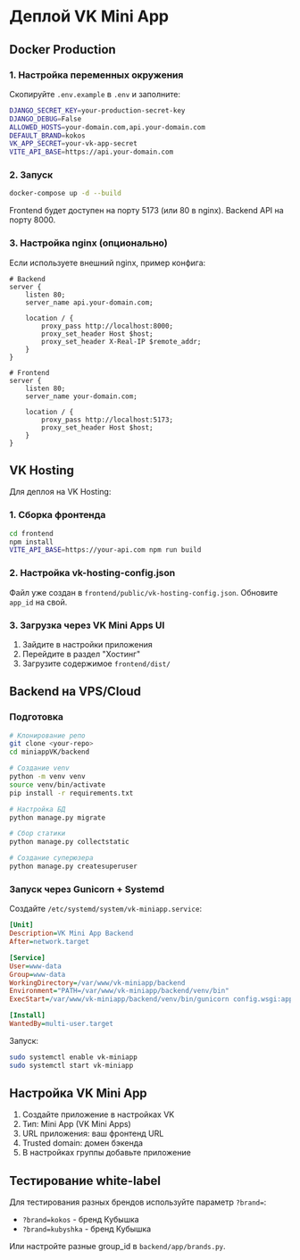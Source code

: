 # Деплой VK Mini App

## Docker Production

### 1. Настройка переменных окружения

Скопируйте `.env.example` в `.env` и заполните:

```bash
DJANGO_SECRET_KEY=your-production-secret-key
DJANGO_DEBUG=False
ALLOWED_HOSTS=your-domain.com,api.your-domain.com
DEFAULT_BRAND=kokos
VK_APP_SECRET=your-vk-app-secret
VITE_API_BASE=https://api.your-domain.com
```

### 2. Запуск

```bash
docker-compose up -d --build
```

Frontend будет доступен на порту 5173 (или 80 в nginx).
Backend API на порту 8000.

### 3. Настройка nginx (опционально)

Если используете внешний nginx, пример конфига:

```nginx
# Backend
server {
    listen 80;
    server_name api.your-domain.com;

    location / {
        proxy_pass http://localhost:8000;
        proxy_set_header Host $host;
        proxy_set_header X-Real-IP $remote_addr;
    }
}

# Frontend
server {
    listen 80;
    server_name your-domain.com;

    location / {
        proxy_pass http://localhost:5173;
        proxy_set_header Host $host;
    }
}
```

## VK Hosting

Для деплоя на VK Hosting:

### 1. Сборка фронтенда

```bash
cd frontend
npm install
VITE_API_BASE=https://your-api.com npm run build
```

### 2. Настройка vk-hosting-config.json

Файл уже создан в `frontend/public/vk-hosting-config.json`.
Обновите `app_id` на свой.

### 3. Загрузка через VK Mini Apps UI

1. Зайдите в настройки приложения
2. Перейдите в раздел "Хостинг"
3. Загрузите содержимое `frontend/dist/`

## Backend на VPS/Cloud

### Подготовка

```bash
# Клонирование репо
git clone <your-repo>
cd miniappVK/backend

# Создание venv
python -m venv venv
source venv/bin/activate
pip install -r requirements.txt

# Настройка БД
python manage.py migrate

# Сбор статики
python manage.py collectstatic

# Создание суперюзера
python manage.py createsuperuser
```

### Запуск через Gunicorn + Systemd

Создайте `/etc/systemd/system/vk-miniapp.service`:

```ini
[Unit]
Description=VK Mini App Backend
After=network.target

[Service]
User=www-data
Group=www-data
WorkingDirectory=/var/www/vk-miniapp/backend
Environment="PATH=/var/www/vk-miniapp/backend/venv/bin"
ExecStart=/var/www/vk-miniapp/backend/venv/bin/gunicorn config.wsgi:application --bind 0.0.0.0:8000 --workers 3

[Install]
WantedBy=multi-user.target
```

Запуск:
```bash
sudo systemctl enable vk-miniapp
sudo systemctl start vk-miniapp
```

## Настройка VK Mini App

1. Создайте приложение в настройках VK
2. Тип: Mini App (VK Mini Apps)
3. URL приложения: ваш фронтенд URL
4. Trusted domain: домен бэкенда
5. В настройках группы добавьте приложение

## Тестирование white-label

Для тестирования разных брендов используйте параметр `?brand=`:

- `?brand=kokos` - бренд Кубышка
- `?brand=kubyshka` - бренд Кубышка

Или настройте разные group_id в `backend/app/brands.py`.

